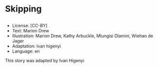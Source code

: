 # Skipping

##

##

##

##

##

##

##

##
* License: [CC-BY]
* Text: Marion Drew
* Illustration: Marion Drew, Kathy Arbuckle, Mlungisi Dlamini, Wiehan de Jager
* Adaptation: Ivan higenyi
* Language: en

This story was adapted by Ivan Higenyi
